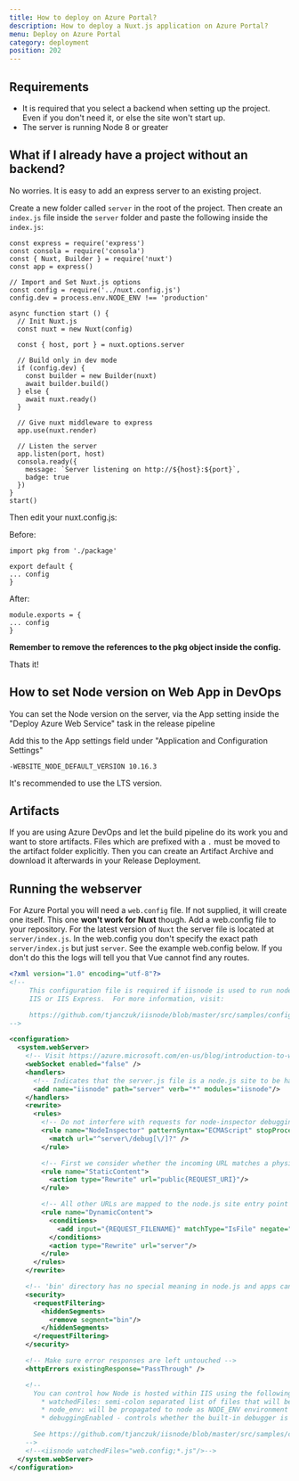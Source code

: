 ```yaml
---
title: How to deploy on Azure Portal?
description: How to deploy a Nuxt.js application on Azure Portal?
menu: Deploy on Azure Portal
category: deployment
position: 202
---
```


## Requirements
- It is required that you select a backend when setting up the project. Even if you don't need it, or else the site won't start up.
- The server is running Node 8 or greater

## What if I already have a project without an backend?
No worries. It is easy to add an express server to an existing project.

Create a new folder called `server` in the root of the project. Then create an `index.js` file inside the `server` folder and paste the following inside the `index.js`:

```
const express = require('express')
const consola = require('consola')
const { Nuxt, Builder } = require('nuxt')
const app = express()

// Import and Set Nuxt.js options
const config = require('../nuxt.config.js')
config.dev = process.env.NODE_ENV !== 'production'

async function start () {
  // Init Nuxt.js
  const nuxt = new Nuxt(config)

  const { host, port } = nuxt.options.server

  // Build only in dev mode
  if (config.dev) {
    const builder = new Builder(nuxt)
    await builder.build()
  } else {
    await nuxt.ready()
  }

  // Give nuxt middleware to express
  app.use(nuxt.render)

  // Listen the server
  app.listen(port, host)
  consola.ready({
    message: `Server listening on http://${host}:${port}`,
    badge: true
  })
}
start()
```

Then edit your nuxt.config.js:

Before:

```
import pkg from './package'

export default {
... config
}
```

After: 
```
module.exports = {
... config
}

```

**Remember to remove the references to the pkg object inside the config.**

Thats it!

## How to set Node version on Web App in DevOps

You can set the Node version on the server, via the App setting inside the "Deploy Azure Web Service" task in the release pipeline

Add this to the App settings field under "Application and Configuration Settings"
```
-WEBSITE_NODE_DEFAULT_VERSION 10.16.3
```
It's recommended to use the LTS version.

## Artifacts

If you are using Azure DevOps and let the build pipeline do its work you and want to store artifacts. Files
which are prefixed with a `.` must be moved to the artifact folder explicitly. Then you can create an Artifact Archive and 
download it afterwards in your Release Deployment. 

## Running the webserver
For Azure Portal you will need a `web.config` file. If not supplied, it will create one itself. This one **won't work for Nuxt** though.
Add a web.config file to your repository. For the latest version of `Nuxt` the server file is located at `server/index.js`. 
In the web.config you don't specify the exact path `server/index.js` but just `server`. See the example web.config below. If you don't do
this the logs will tell you that Vue cannot find any routes.

```xml
<?xml version="1.0" encoding="utf-8"?>
<!--
     This configuration file is required if iisnode is used to run node processes behind
     IIS or IIS Express.  For more information, visit:

     https://github.com/tjanczuk/iisnode/blob/master/src/samples/configuration/web.config
-->

<configuration>
  <system.webServer>
    <!-- Visit https://azure.microsoft.com/en-us/blog/introduction-to-websockets-on-windows-azure-web-sites/ for more information on WebSocket support -->
    <webSocket enabled="false" />
    <handlers>
      <!-- Indicates that the server.js file is a node.js site to be handled by the iisnode module -->
      <add name="iisnode" path="server" verb="*" modules="iisnode"/>
    </handlers>
    <rewrite>
      <rules>
        <!-- Do not interfere with requests for node-inspector debugging -->
        <rule name="NodeInspector" patternSyntax="ECMAScript" stopProcessing="true">
          <match url="^server\/debug[\/]?" />
        </rule>

        <!-- First we consider whether the incoming URL matches a physical file in the /public folder -->
        <rule name="StaticContent">
          <action type="Rewrite" url="public{REQUEST_URI}"/>
        </rule>

        <!-- All other URLs are mapped to the node.js site entry point -->
        <rule name="DynamicContent">
          <conditions>
            <add input="{REQUEST_FILENAME}" matchType="IsFile" negate="True"/>
          </conditions>
          <action type="Rewrite" url="server"/>
        </rule>
      </rules>
    </rewrite>

    <!-- 'bin' directory has no special meaning in node.js and apps can be placed in it -->
    <security>
      <requestFiltering>
        <hiddenSegments>
          <remove segment="bin"/>
        </hiddenSegments>
      </requestFiltering>
    </security>

    <!-- Make sure error responses are left untouched -->
    <httpErrors existingResponse="PassThrough" />

    <!--
      You can control how Node is hosted within IIS using the following options:
        * watchedFiles: semi-colon separated list of files that will be watched for changes to restart the server
        * node_env: will be propagated to node as NODE_ENV environment variable
        * debuggingEnabled - controls whether the built-in debugger is enabled

      See https://github.com/tjanczuk/iisnode/blob/master/src/samples/configuration/web.config for a full list of options
    -->
    <!--<iisnode watchedFiles="web.config;*.js"/>-->
  </system.webServer>
</configuration>
```

